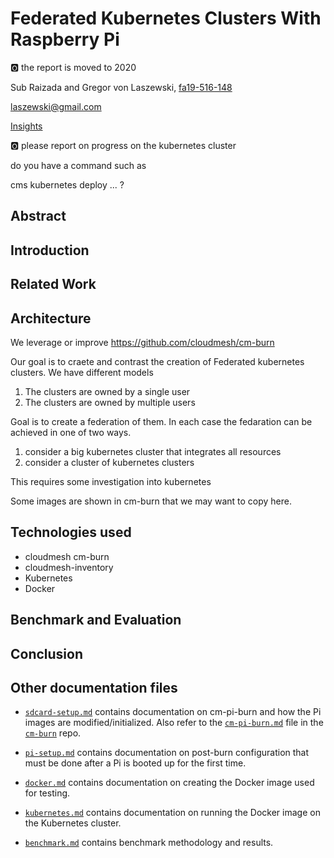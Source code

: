 # Federated Kubernetes Clusters With Raspberry Pi

:o2: the report is moved to 2020

Sub Raizada and Gregor von Laszewski, [fa19-516-148](https://github.com/cloudmesh-community/fa19-516-148)

laszewski@gmail.com

[Insights](https://github.com/cloudmesh-community/fa19-516-148/graphs/contributors)

:o2: please report on progress on the kubernetes cluster

do you have a command such as

cms kubernetes deploy ... ?


## Abstract

## Introduction

## Related Work

## Architecture

We leverage or improve <https://github.com/cloudmesh/cm-burn>

Our goal is to craete and contrast the creation of Federated kubernetes
clusters. We have different models

1. The clusters are owned by a single user
2. The clusters are owned by multiple users

Goal is to create a federation of them. In each case the fedaration can
be achieved in one of two ways.

1. consider a big kubernetes cluster that integrates all resources
2. consider a cluster of kubernetes clusters

This requires some investigation into kubernetes

Some images are shown in cm-burn that we may want to copy here.

## Technologies used

* cloudmesh cm-burn
* cloudmesh-inventory
* Kubernetes
* Docker

## Benchmark and Evaluation

## Conclusion

## Other documentation files

* [`sdcard-setup.md`](sdcard-setup.md) contains documentation on cm-pi-burn and
  how the Pi images are modified/initialized. Also refer to the
  [`cm-pi-burn.md`](https://github.com/cloudmesh/cloudmesh_pi_burn/blob/master/cm-pi-burn.md)
  file in the [`cm-burn`](https://github.com/cloudmesh/cloudmesh_pi_burn) repo.

* [`pi-setup.md`](pi-setup.md) contains documentation on post-burn configuration
  that must be done after a Pi is booted up for the first time.

* [`docker.md`](docker.md) contains documentation on creating the Docker image
  used for testing.

* [`kubernetes.md`](kubernetes.md) contains documentation on running the Docker
  image on the Kubernetes cluster.

* [`benchmark.md`](benchmark.md) contains benchmark methodology and results.
